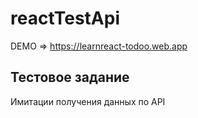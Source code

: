 # reactTestApi
DEMO => https://learnreact-todoo.web.app

## Тестовое задание

Имитации получения данных по API
